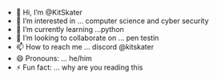 - 👋 Hi, I’m @KitSkater
- 👀 I’m interested in ... computer science and cyber security
- 🌱 I’m currently learning ...python
- 💞️ I’m looking to collaborate on ... pen testin
- 📫 How to reach me ... discord @kitskater
- 😄 Pronouns: ... he/him
- ⚡ Fun fact: ... why are you reading this

<!---
KitSkater/KitSkater is a ✨ special ✨ repository because its `README.md` (this file) appears on your GitHub profile.
You can click the Preview link to take a look at your changes.
--->
